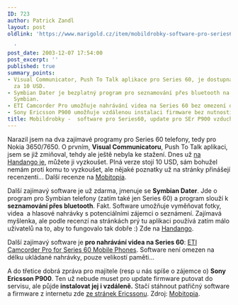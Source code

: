 ```yaml
---
ID: 723
author: Patrick Zandl
layout: post
oldlink: 'https://www.marigold.cz/item/mobildrobky-software-pro-series60-update-pro-ser-p900-vzduchem

  '
post_date: 2003-12-07 17:54:00
post_excerpt: ''
published: true
summary_points:
- Visual Communicator, Push To Talk aplikace pro Series 60, je dostupná na Handango
  za 10 USD.
- Symbian Dater je bezplatný program pro seznamování přes bluetooth na telefonech
  Symbian.
- ETI Camcorder Pro umožňuje nahrávání videa na Series 60 bez omezení délky záznamu.
- Sony Ericsson P900 umožňuje vzdálenou instalaci firmware bez nutnosti servisu.
title: Mobildrobky -  software pro Series60, update pro SEr P900 vzduchem
---
```


<p>
Narazil jsem na dva zajímavé programy pro Series 60 telefony, tedy pro Nokia 3650/7650. O prvním, <STRONG>Visual Communicatoru</STRONG>, Push To Talk aplikaci, jsem se již zmiňoval, tehdy ale ještě nebyla ke stažení. Dnes už <A href="http://www.handango.com/PlatformProductDetail.jsp?siteId=1&amp;osId=298&amp;jid=XC34D41XE3X71F725DF8437XCCE81784&amp;platformId=4&amp;productType=2&amp;sectionId=0&amp;productId=93012&amp;catalog=0" target=_blank>na Handango je</A>, můžete ji vyzkoušet. Plná verze stojí 10 USD, sám bohužel nemám proti komu to vyzkoušet, ale nějaké poznatky už na stránky přinášejí recenzenti... Další recenze na <A href="http://www.mobitopia.com/20031205.html#013413" target=_blank>Mobitopia</A>.</p>

<p>
Další zajímavý software je už zdarma, jmenuje se <STRONG>Symbian Dater</STRONG>. Jde o program pro Symbian telefony (zatím také jen Series 60) a program slouží k <STRONG>seznamování přes bluetooth</STRONG>. Fakt. Software umožňuje vyměňovat fotky, videa&#160; a hlasové nahrávky s potenciálními zájemci o seznámení. Zajímavá myšlenka, ale podle recenzí na stránkách prý tu aplikaci používá zatím málo uživatelů na to, aby to fungovalo tak dobře :) Zde na <A href="http://www.handango.com/PlatformProductDetail.jsp?productType=2&amp;optionId=1_4_2&amp;jid=A28F42587XDF8F541X3FCB7F5943F9X4&amp;platformId=4&amp;siteId=1&amp;productId=92310&amp;advSearch=true&amp;sectionId=0&amp;keyWords=dater&amp;catalog=20&amp;txtSearch=dater" target=_blank>Handango</A>.</p>

<p>
<SPAN class=LeftBoldText>Další zajímavý software je <STRONG>pro nahrávání videa na Series 60</STRONG>: <A href="http://www.handango.com/PlatformProductDetail.jsp?siteId=1&amp;osId=178&amp;jid=8466C3DDF98842C1791F1FFAD11AEA66&amp;platformId=4&amp;productType=2&amp;sectionId=0&amp;productId=82202&amp;catalog=0" target=_blank>ETI Camcorder Pro for Series 60 Mobile Phones</A>. Software není omezen na délku ukládané nahrávky, pouze velikostí paměti...</SPAN></p>

<p>
A do třetice dobrá zpráva pro majitele (resp u nás spíše o zájemce o) <STRONG>Sony Ericsson P900</STRONG>. Ten už nebude muset pro update firmware putovat do servisu, ale půjde<STRONG> instalovat jej i vzdáleně.</STRONG> Stačí stáhnout patřičný software a firmware z internetu zde <A href="http://homeflash.ericsson.net/updateservice/P900/frameset.htm" target=_blank>ze stránek Ericssonu</A>. Zdroj: <A href="http://www.mobitopia.com/20031204.html#121357" target=_blank>Mobitopia</A>. </p>